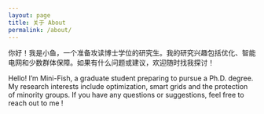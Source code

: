 ```yaml
---
layout: page
title: 关于 About
permalink: /about/
---
```


你好！我是小鱼，一个准备攻读博士学位的研究生。我的研究兴趣包括优化、智能电网和少数群体保障。如果有什么问题或建议，欢迎随时找我探讨！

Hello! I’m Mini-Fish, a graduate student preparing to pursue a Ph.D. degree. My research interests include optimization, smart grids and the protection of minority groups. If you have any questions or suggestions, feel free to reach out to me !


